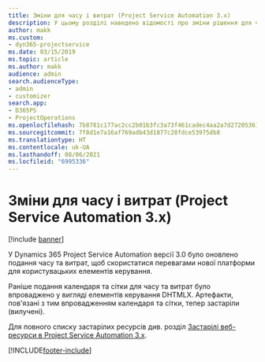 ```yaml
---
title: Зміни для часу і витрат (Project Service Automation 3.x)
description: У цьому розділі наведено відомості про зміни рішення для часу та витрат.
author: makk
ms.custom:
- dyn365-projectservice
ms.date: 03/15/2019
ms.topic: article
ms.author: makk
audience: admin
search.audienceType:
- admin
- customizer
search.app:
- D365PS
- ProjectOperations
ms.openlocfilehash: 7b8781c177ac2cc2b01b3fc3a73f461cadec4aa2a7d27205361bd6681994c240
ms.sourcegitcommit: 7f8d1e7a16af769adb43d1877c28fdce53975db8
ms.translationtype: HT
ms.contentlocale: uk-UA
ms.lasthandoff: 08/06/2021
ms.locfileid: "6995336"
---
```

# <a name="time-and-expense-changes-project-service-automation-3x"></a>Зміни для часу і витрат (Project Service Automation 3.x)

[!include [banner](../../includes/psa-now-project-operations.md)]

У Dynamics 365 Project Service Automation версії 3.0 було оновлено подання часу та витрат, щоб скористатися перевагами нової платформи для користувацьких елементів керування.

Раніше подання календаря та сітки для часу та витрат було впроваджено у вигляді елементів керування DHTMLX. Артефакти, пов'язані з тим впровадженням календаря та сітки, тепер застаріли (вилучені).

Для повного списку застарілих ресурсів див. розділ [Застарілі веб-ресурси в Project Service Automation 3.x](web-resources-deprecated-v3.x.md).


[!INCLUDE[footer-include](../../includes/footer-banner.md)]